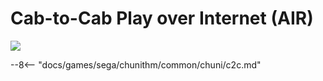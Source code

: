# Cab-to-Cab Play over Internet (AIR)
<img class="header-logo" src="/img/sega/chunithm/air/logo.png">

--8<-- "docs/games/sega/chunithm/common/chuni/c2c.md"

